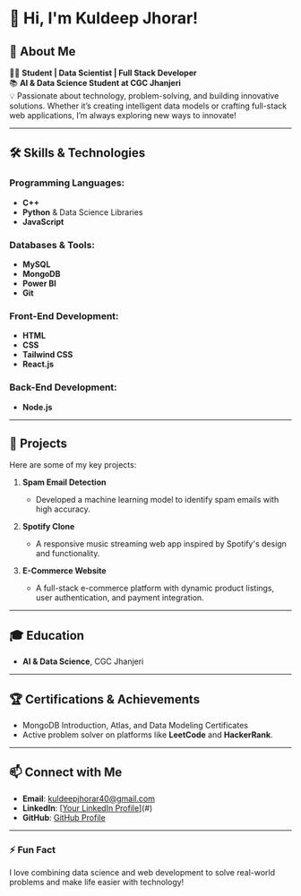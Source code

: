 # 👋 Hi, I'm Kuldeep Jhorar!

## 🚀 About Me
👨‍💻 **Student | Data Scientist | Full Stack Developer**  
📚 **AI & Data Science Student at CGC Jhanjeri**  
💡 Passionate about technology, problem-solving, and building innovative solutions. Whether it’s creating intelligent data models or crafting full-stack web applications, I’m always exploring new ways to innovate!

---

## 🛠️ Skills & Technologies
### Programming Languages:
- **C++**  
- **Python** & Data Science Libraries  
- **JavaScript**

### Databases & Tools:
- **MySQL**  
- **MongoDB**  
- **Power BI**  
- **Git**

### Front-End Development:
- **HTML**  
- **CSS**  
- **Tailwind CSS**  
- **React.js**

### Back-End Development:
- **Node.js**

---

## 🌟 Projects
Here are some of my key projects:
1. **Spam Email Detection**  
   - Developed a machine learning model to identify spam emails with high accuracy.  
 

2. **Spotify Clone**  
   - A responsive music streaming web app inspired by Spotify's design and functionality.  
  

3. **E-Commerce Website**  
   - A full-stack e-commerce platform with dynamic product listings, user authentication, and payment integration.  
   

---

## 🎓 Education
- **AI & Data Science**, CGC Jhanjeri

---

## 🏆 Certifications & Achievements
- MongoDB Introduction, Atlas, and Data Modeling Certificates  
- Active problem solver on platforms like **LeetCode** and **HackerRank**.

---

## 📫 Connect with Me
- **Email**: [kuldeepjhorar40@gmail.com](mailto:kuldeepjhorar40@gmail.com)  
- **LinkedIn**: [[Your LinkedIn Profile](https://www.linkedin.com/in/kuldeep-jhorar/)](#)   
- **GitHub**: [GitHub Profile](https://github.com/kuldeepjhorar40)

---

### ⚡ Fun Fact
I love combining data science and web development to solve real-world problems and make life easier with technology!

